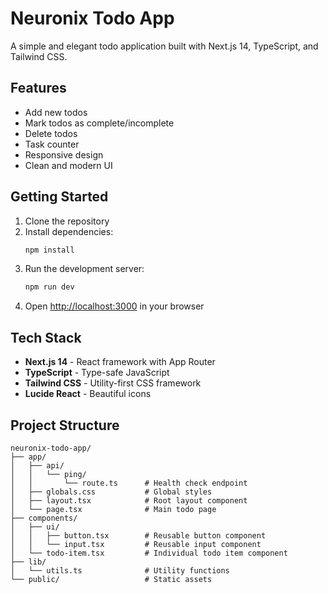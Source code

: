 # Neuronix Todo App

A simple and elegant todo application built with Next.js 14, TypeScript, and Tailwind CSS.

## Features

- Add new todos
- Mark todos as complete/incomplete
- Delete todos
- Task counter
- Responsive design
- Clean and modern UI

## Getting Started

1. Clone the repository
2. Install dependencies:
   ```bash
   npm install
   ```
3. Run the development server:
   ```bash
   npm run dev
   ```
4. Open [http://localhost:3000](http://localhost:3000) in your browser

## Tech Stack

- **Next.js 14** - React framework with App Router
- **TypeScript** - Type-safe JavaScript
- **Tailwind CSS** - Utility-first CSS framework
- **Lucide React** - Beautiful icons

## Project Structure

```
neuronix-todo-app/
├── app/
│   ├── api/
│   │   └── ping/
│   │       └── route.ts      # Health check endpoint
│   ├── globals.css           # Global styles
│   ├── layout.tsx            # Root layout component
│   └── page.tsx              # Main todo page
├── components/
│   ├── ui/
│   │   ├── button.tsx        # Reusable button component
│   │   └── input.tsx         # Reusable input component
│   └── todo-item.tsx         # Individual todo item component
├── lib/
│   └── utils.ts              # Utility functions
└── public/                   # Static assets
```